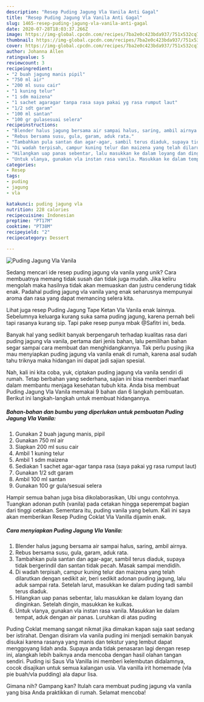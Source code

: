 ```yaml
---
description: "Resep Puding Jagung Vla Vanila Anti Gagal"
title: "Resep Puding Jagung Vla Vanila Anti Gagal"
slug: 1465-resep-puding-jagung-vla-vanila-anti-gagal
date: 2020-07-28T18:03:37.266Z
image: https://img-global.cpcdn.com/recipes/7ba2e0c423bda937/751x532cq70/puding-jagung-vla-vanila-foto-resep-utama.jpg
thumbnail: https://img-global.cpcdn.com/recipes/7ba2e0c423bda937/751x532cq70/puding-jagung-vla-vanila-foto-resep-utama.jpg
cover: https://img-global.cpcdn.com/recipes/7ba2e0c423bda937/751x532cq70/puding-jagung-vla-vanila-foto-resep-utama.jpg
author: Johanna Allen
ratingvalue: 5
reviewcount: 3
recipeingredient:
- "2 buah jagung manis pipil"
- "750 ml air"
- "200 ml susu cair"
- "1 kuning telur"
- "1 sdm maizena"
- "1 sachet agaragar tanpa rasa saya pakai yg rasa rumput laut"
- "1/2 sdt garam"
- "100 ml santan"
- "100 gr gulasesuai selera"
recipeinstructions:
- "Blender halus jagung bersama air sampai halus, saring, ambil airnya."
- "Rebus bersama susu, gula, garam, aduk rata."
- "Tambahkan pula santan dan agar-agar, sambil terus diaduk, supaya tidak bergerindil dan santan tidak pecah. Masak sampai mendidih."
- "Di wadah terpisah, campur kuning telur dan maizena yang telah dilarutkan dengan sedikit air, beri sedikit adonan puding jagung, lalu aduk sampai rata. Setelah larut, masukkan ke dalam puding tadi sambil terus diaduk."
- "Hilangkan uap panas sebentar, lalu masukkan ke dalam loyang dan dinginkan. Setelah dingin, masukkan ke kulkas."
- "Untuk vlanya, gunakan vla instan rasa vanila. Masukkan ke dalam tempat, aduk dengan air panas. Luruhkan di atas puding"
categories:
- Resep
tags:
- puding
- jagung
- vla

katakunci: puding jagung vla 
nutrition: 228 calories
recipecuisine: Indonesian
preptime: "PT17M"
cooktime: "PT38M"
recipeyield: "2"
recipecategory: Dessert

---
```



![Puding Jagung Vla Vanila](https://img-global.cpcdn.com/recipes/7ba2e0c423bda937/751x532cq70/puding-jagung-vla-vanila-foto-resep-utama.jpg)

Sedang mencari ide resep puding jagung vla vanila yang unik? Cara membuatnya memang tidak susah dan tidak juga mudah. Jika keliru mengolah maka hasilnya tidak akan memuaskan dan justru cenderung tidak enak. Padahal puding jagung vla vanila yang enak seharusnya mempunyai aroma dan rasa yang dapat memancing selera kita.

Lihat juga resep Puding Jagung Tape Ketan Vla Vanila enak lainnya. Sebelumnya keluarga kurang suka sama puding jagung, karena pernah beli tapi rasanya kurang sip. Tapi pake resep punya mbak @Safitri ini, beda.

Banyak hal yang sedikit banyak berpengaruh terhadap kualitas rasa dari puding jagung vla vanila, pertama dari jenis bahan, lalu pemilihan bahan segar sampai cara membuat dan menghidangkannya. Tak perlu pusing jika mau menyiapkan puding jagung vla vanila enak di rumah, karena asal sudah tahu triknya maka hidangan ini dapat jadi sajian spesial.


Nah, kali ini kita coba, yuk, ciptakan puding jagung vla vanila sendiri di rumah. Tetap berbahan yang sederhana, sajian ini bisa memberi manfaat dalam membantu menjaga kesehatan tubuh kita. Anda bisa membuat Puding Jagung Vla Vanila memakai 9 bahan dan 6 langkah pembuatan. Berikut ini langkah-langkah untuk membuat hidangannya.

<!--inarticleads1-->

##### Bahan-bahan dan bumbu yang diperlukan untuk pembuatan Puding Jagung Vla Vanila:

1. Gunakan 2 buah jagung manis, pipil
1. Gunakan 750 ml air
1. Siapkan 200 ml susu cair
1. Ambil 1 kuning telur
1. Ambil 1 sdm maizena
1. Sediakan 1 sachet agar-agar tanpa rasa (saya pakai yg rasa rumput laut)
1. Gunakan 1/2 sdt garam
1. Ambil 100 ml santan
1. Gunakan 100 gr gula/sesuai selera


Hampir semua bahan juga bisa dikolaborasikan, Ubi ungu contohnya. Tuangkan adonan putih (vanila) pada cetakan hingga seperempat bagian dari tinggi cetakan. Sementara itu, puding vanila yang belum. Kali ini saya akan memberikan Resep Puding Coklat Vla Vanilla dijamin enak. 

<!--inarticleads2-->

##### Cara menyiapkan Puding Jagung Vla Vanila:

1. Blender halus jagung bersama air sampai halus, saring, ambil airnya.
1. Rebus bersama susu, gula, garam, aduk rata.
1. Tambahkan pula santan dan agar-agar, sambil terus diaduk, supaya tidak bergerindil dan santan tidak pecah. Masak sampai mendidih.
1. Di wadah terpisah, campur kuning telur dan maizena yang telah dilarutkan dengan sedikit air, beri sedikit adonan puding jagung, lalu aduk sampai rata. Setelah larut, masukkan ke dalam puding tadi sambil terus diaduk.
1. Hilangkan uap panas sebentar, lalu masukkan ke dalam loyang dan dinginkan. Setelah dingin, masukkan ke kulkas.
1. Untuk vlanya, gunakan vla instan rasa vanila. Masukkan ke dalam tempat, aduk dengan air panas. Luruhkan di atas puding


Puding Coklat memang sangat nikmat jika dimakan kapan saja saat sedang ber istirahat. Dengan disiram vla vanila puding ini menjadi semakin banyak disukai karena rasanya yang manis dan tekstur yang lembut dapat menggoyang lidah anda. Supaya anda tidak penasaran lagi dengan resep ini, alangkah lebih baiknya anda mencoba dengan hasil olahan tangan sendiri. Puding isi Saus Vla Vanilla ini memberi kelembutan didalamnya, cocok disajikan untuk semua kalangan usia. Vla vanilla irit homemade (vla pie buah/vla pudding) ala dapur lisa. 

Gimana nih? Gampang kan? Itulah cara membuat puding jagung vla vanila yang bisa Anda praktikkan di rumah. Selamat mencoba!
